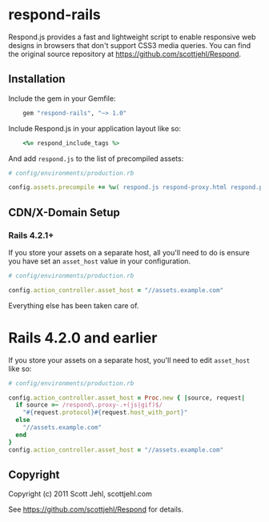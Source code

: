 # respond-rails

Respond.js provides a fast and lightweight script to enable responsive web designs in browsers that don't support CSS3 media queries. You can find the original source repository at https://github.com/scottjehl/Respond.

## Installation

Include the gem in your Gemfile:

```ruby
    gem "respond-rails", "~> 1.0"
```

Include Respond.js in your application layout like so:

```ruby
    <%= respond_include_tags %>
```

And add `respond.js` to the list of precompiled assets:

```ruby
# config/environments/production.rb

config.assets.precompile += %w( respond.js respond-proxy.html respond.proxy.js respond.proxy.gif )
```

## CDN/X-Domain Setup

### Rails 4.2.1+

If you store your assets on a separate host, all you'll need to do is ensure you have set an `asset_host` value in your configuration.

```ruby
# config/environments/production.rb

config.action_controller.asset_host = "//assets.example.com"
```

Everything else has been taken care of.

# Rails 4.2.0 and earlier

If you store your assets on a separate host, you'll need to edit `asset_host` like so:

```ruby
# config/environments/production.rb

config.action_controller.asset_host = Proc.new { |source, request|
  if source =~ /respond\.proxy-.+(js|gif)$/
    "#{request.protocol}#{request.host_with_port}"
  else
    "//assets.example.com"
  end
}
config.action_controller.asset_host = "//assets.example.com"
```

## Copyright

Copyright (c) 2011 Scott Jehl, scottjehl.com

See https://github.com/scottjehl/Respond for details.
